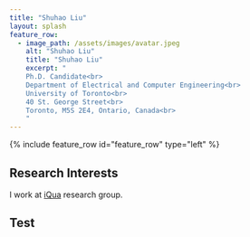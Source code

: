 ```yaml
---
title: "Shuhao Liu"
layout: splash
feature_row:
  - image_path: /assets/images/avatar.jpeg
    alt: "Shuhao Liu"
    title: "Shuhao Liu"
    excerpt: "
    Ph.D. Candidate<br>
    Department of Electrical and Computer Engineering<br>
    University of Toronto<br>
    40 St. George Street<br>
    Toronto, M5S 2E4, Ontario, Canada<br>
    "
---
```


{% include feature_row id="feature_row" type="left" %}

## Research Interests

I work at [iQua](iqua.ece.toronto.edu) research group.

## Test
